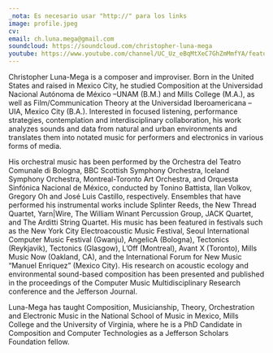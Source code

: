 ```yaml
---
_nota: Es necesario usar "http://" para los links
image: profile.jpeg
cv: 
email: ch.luna.mega@gmail.com
soundcloud: https://soundcloud.com/christopher-luna-mega
youtube: https://www.youtube.com/channel/UC_Uz_eBqMtXeC7GhZmMmfYA/featured?view_as=subscriber
---
```


Christopher Luna-Mega is a composer and improviser. Born in the United States and raised in Mexico City, he studied Composition at the Universidad Nacional Autónoma de México –UNAM (B.M.) and Mills College (M.A.), as well as Film/Communication Theory at the Universidad Iberoamericana –UIA, Mexico City (B.A.). Interested in focused listening, performance strategies, contemplation and interdisciplinary collaboration, his work analyzes sounds and data from natural and urban environments and translates them into notated music for performers and electronics in various forms of media. 


His orchestral music has been performed by the Orchestra del Teatro Comunale di Bologna, BBC Scottish Symphony Orchestra, Iceland Symphony Orchestra, Montreal-Toronto Art Orchestra, and Orquesta Sinfónica Nacional de México, conducted by Tonino Battista, Ilan Volkov, Gregory Oh and José Luis Castillo, respectively. Ensembles that have performed his instrumental works include Splinter Reeds, the New Thread Quartet, Yarn|Wire, The William Winant Percussion Group, JACK Quartet, and The Arditti String Quartet. His music has been featured in festivals such as the New York City Electroacoustic Music Festival, Seoul International Computer Music Festival (Gwanju), AngelicA (Bologna), Tectonics (Reykjavik), Tectonics (Glasgow), L’Off (Montreal), Avant X (Toronto), Mills Music Now (Oakland, CA), and the International Forum for New Music “Manuel Enriquez” (Mexico City). His research on acoustic ecology and environmental sound-based composition has been presented and published in the proceedings of the Computer Music Multidisciplinary Research conference and the Jefferson Journal.

Luna-Mega has taught Composition, Musicianship, Theory, Orchestration and Electronic Music in the National School of Music in Mexico, Mills College and the University of Virginia, where he is a PhD Candidate in Composition and Computer Technologies as a Jefferson Scholars Foundation fellow.

